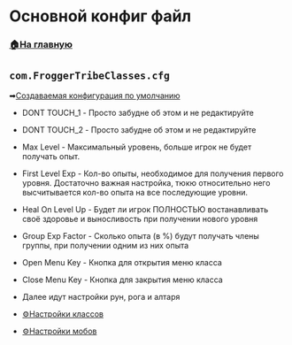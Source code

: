 # Основной конфиг файл

###  [🏠На главную](https://github.com/FroggerHH/Frogger-Tribe-Classes-WIKI#readme)

## ```com.FroggerTribeClasses.cfg``` 
➡[Создаваемая конфигурация по умолчанию](config/com.FroggerTribeClasses.cfg)

* DONT TOUCH_1 - Просто забудне об этом и не редактируйте
* DONT TOUCH_2 - Просто забудне об этом и не редактируйте
* Max Level - Максимальный уровень, больше игрок не будет получать опыт.
* First Level Exp - Кол-во опыты, необходимое для получения первого уровня. Достаточно важная настройка, тюкю относительно него высчитывается кол-во опыта на все последующие уровни.
* Heal On Level Up - Будет ли игрок ПОЛНОСТЬЮ востанавливать своё здоровье и выносливость при получении нового уровня
* Group Exp Factor - Сколько опыта (в %) будут получать члены группы, при получении одним из них опыта
* Open Menu Key - Кнопка для открытия меню класса
* Close Menu Key - Кнопка для закрытия меню класса
* Далее идут настройки рун, рога и алтаря


* [⚙️Настройки классов](https://github.com/FroggerHH/Frogger-Tribe-Classes-WIKI/blob/main/LevelTree.md#настройки-классов) 
* [⚙️Настройки мобов](https://github.com/FroggerHH/Frogger-Tribe-Classes-WIKI/blob/main/MonstersSettings.md#настройки-мобов) 
